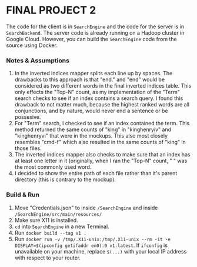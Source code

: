 # FINAL PROJECT 2

The code for the client is in `SearchEngine` and the code for the server is in `SearchBackend`. The server code is already running on a Hadoop cluster in Google Cloud. However, you can build the `SearchEngine` code from the source using Docker.

### Notes & Assumptions
1. In the inverted indices mapper splits each line up by spaces. The drawbacks to this approach is that "end." and "end" would be considered as two different words in the final inverted indices table. This only effects the "Top-N" count, as my implementation of the "Term" search checks to see if an index contains a search query. I found this drawback to not matter much, because the highest ranked words are all conjunctions, and by nature, would never end a sentence or be possesive.
2. For "Term" search, I checked to see if an index contained the term. This method returned the same counts of "king" in "kinghenryiv" and "kinghenryvi" that were in the mockups. This also most closely resembles "cmd-f" which also resulted in the same counts of "king" in those files.
3. The inverted indices mapper also checks to make sure that an index has at least one letter in it (originally, when I ran the "Top-N" count, " " was the most commonly used word. 
4. I decided to show the entire path of each file rather than it's parent directory (this is contrary to the mockup).

### Build & Run
1. Move "Credentials.json" to inside `/SearchEngine` and inside `/SearchEngine/src/main/resources/`
2. Make sure X11 is installed.
3. `cd` into `SearchEngine` in a new Terminal.
4. Run `docker build --tag v1 .`
5. Run `docker run -v /tmp/.X11-unix:/tmp/.X11-unix --rm -it -e DISPLAY=$(ipconfig getifaddr en0):0 v1:latest`. If `ifconfig` is unavailable on your machine, replace `$(...)` with your local IP address with respect to your router.
